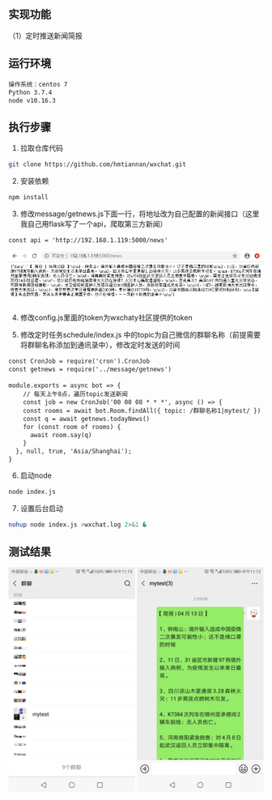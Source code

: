 ## 实现功能
（1）定时推送新闻简报

## 运行环境
```
操作系统：centos 7
Python 3.7.4
node v10.16.3
```

## 执行步骤
1. 拉取仓库代码
```bash
git clone https://github.com/hmtiannan/wxchat.git

```

2. 安装依赖
```bash
npm install
```

3. 修改message/getnews.js下面一行，将地址改为自己配置的新闻接口（这里我自己用flask写了一个api，爬取第三方新闻）
```
const api = 'http://192.168.1.119:5000/news'
```
![image](https://github.com/hmtiannan/wxchat/blob/master/demo_imgs/newsdemo.png)

4. 修改config.js里面的token为wxchaty社区提供的token

5. 修改定时任务schedule/index.js 中的topic为自己微信的群聊名称（前提需要将群聊名称添加到通讯录中），修改定时发送的时间
```node
const CronJob = require('cron').CronJob
const getnews = require('../message/getnews')

module.exports = async bot => {
    // 每天上午8点，遍历topic发送新闻
    const job = new CronJob('00 00 08 * * *', async () => {
    const rooms = await bot.Room.findAll({ topic: /群聊名称1|mytest/ })
    const q = await getnews.todayNews()
    for (const room of rooms) {
      await room.say(q)
    }
  }, null, true, 'Asia/Shanghai');
}
```

6. 启动node
```bash
node index.js
```

7. 设置后台启动
```bash
nohup node index.js >wxchat.log 2>&1 &
```
## 测试结果

<img src="https://github.com/hmtiannan/wxchat/blob/master/demo_imgs/tpmytest.jpg" width = "250" width = "200"/>

<img src="https://github.com/hmtiannan/wxchat/blob/master/demo_imgs/wxnews.jpg" width = "250" width = "200"/>
